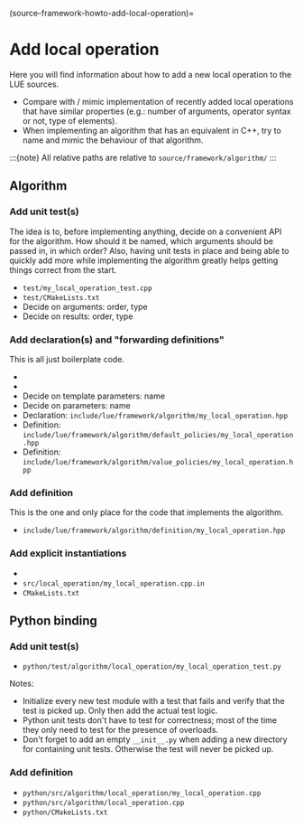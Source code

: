 (source-framework-howto-add-local-operation)=

# Add local operation

Here you will find information about how to add a new local operation to the LUE sources.

- Compare with / mimic implementation of recently added local operations that have similar properties
  (e.g.: number of arguments, operator syntax or not, type of elements).
- When implementing an algorithm that has an equivalent in C++, try to name and mimic the behaviour of that
  algorithm.

:::{note}
All relative paths are relative to `source/framework/algorithm/`
:::


## Algorithm

### Add unit test(s)

The idea is to, before implementing anything, decide on a convenient API for the algorithm. How should it be
named, which arguments should be passed in, in which order? Also, having unit tests in place and being able to
quickly add more while implementing the algorithm greatly helps getting things correct from the start.

- `test/my_local_operation_test.cpp`
- `test/CMakeLists.txt`
- Decide on arguments: order, type
- Decide on results: order, type


### Add declaration(s) and "forwarding definitions"

This is all just boilerplate code.

- [](#source-framework-algorithm-policies)
- [](#source-framework-algorithm-templates)
- Decide on template parameters: name
- Decide on parameters: name
- Declaration: `include/lue/framework/algorithm/my_local_operation.hpp`
- Definition: `include/lue/framework/algorithm/default_policies/my_local_operation.hpp`
- Definition: `include/lue/framework/algorithm/value_policies/my_local_operation.hpp`


### Add definition

This is the one and only place for the code that implements the algorithm.

- `include/lue/framework/algorithm/definition/my_local_operation.hpp`


### Add explicit instantiations

- [](#source-framework-algorithm-templates)
- `src/local_operation/my_local_operation.cpp.in`
- `CMakeLists.txt`


## Python binding

### Add unit test(s)

- `python/test/algorithm/local_operation/my_local_operation_test.py`


Notes:

- Initialize every new test module with a test that fails and verify that the test is picked up. Only then add
  the actual test logic.
- Python unit tests don't have to test for correctness; most of the time they only need to test for the
  presence of overloads.
- Don't forget to add an empty `__init__.py` when adding a new directory for containing unit tests. Otherwise
  the test will never be picked up.


### Add definition

- `python/src/algorithm/local_operation/my_local_operation.cpp`
- `python/src/algorithm/local_operation.cpp`
- `python/CMakeLists.txt`
